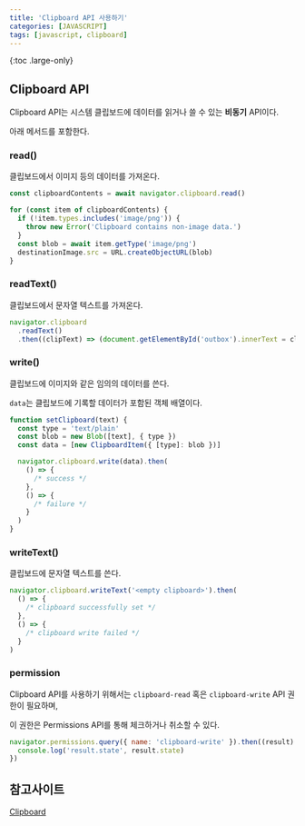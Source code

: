 ```yaml
---
title: 'Clipboard API 사용하기'
categories: [JAVASCRIPT]
tags: [javascript, clipboard]
---
```


{:toc .large-only}

## Clipboard API

Clipboard API는 시스템 클립보드에 데이터를 읽거나 쓸 수 있는 **비동기** API이다.

아래 메서드를 포함한다.

### read()

클립보드에서 이미지 등의 데이터를 가져온다.

```js
const clipboardContents = await navigator.clipboard.read()

for (const item of clipboardContents) {
  if (!item.types.includes('image/png')) {
    throw new Error('Clipboard contains non-image data.')
  }
  const blob = await item.getType('image/png')
  destinationImage.src = URL.createObjectURL(blob)
}
```

### readText()

클립보드에서 문자열 텍스트를 가져온다.

```js
navigator.clipboard
  .readText()
  .then((clipText) => (document.getElementById('outbox').innerText = clipText))
```

### write()

클립보드에 이미지와 같은 임의의 데이터를 쓴다.

`data`는 클립보드에 기록할 데이터가 포함된 객체 배열이다.

```js
function setClipboard(text) {
  const type = 'text/plain'
  const blob = new Blob([text], { type })
  const data = [new ClipboardItem({ [type]: blob })]

  navigator.clipboard.write(data).then(
    () => {
      /* success */
    },
    () => {
      /* failure */
    }
  )
}
```

### writeText()

클립보드에 문자열 텍스트를 쓴다.

```js
navigator.clipboard.writeText('<empty clipboard>').then(
  () => {
    /* clipboard successfully set */
  },
  () => {
    /* clipboard write failed */
  }
)
```

### permission

Clipboard API를 사용하기 위해서는 `clipboard-read` 혹은 `clipboard-write` API 권한이 필요하며,

이 권한은 Permissions API를 통해 체크하거나 취소할 수 있다.

```js
navigator.permissions.query({ name: 'clipboard-write' }).then((result) => {
  console.log('result.state', result.state)
})
```

## 참고사이트

[Clipboard](https://developer.mozilla.org/ko/docs/Web/API/Clipboard)
